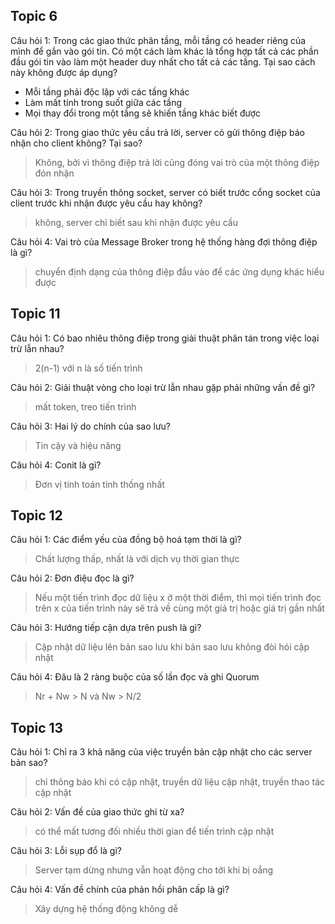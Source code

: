 ## Topic 6
Câu hỏi 1: Trong các giao thức phân tầng, mỗi tầng có header riêng của mình để gắn vào gói tin. Có một cách làm khác là tổng hợp tất cả các phần đầu gói tin vào làm một header duy nhất cho tất cả các tầng. Tại sao cách này không được áp dụng?
- Mỗi tầng phải độc lập với các tầng khác
- Làm mất tính trong suốt giữa các tầng 
- Mọi thay đổi trong một tầng sẽ khiến tầng khác biết được

Câu hỏi 2: Trong giao thức yêu cầu trả lời, server có gửi thông điệp báo nhận cho client không? Tại sao?
> Không, bởi vì thông điệp trả lời cũng đóng vai trò của một thông điệp đón nhận

Câu hỏi 3: Trong truyền thông socket, server có biết trước cổng socket của client trước khi nhận được yêu cầu hay không?
> không, server chỉ biết sau khi nhận được yêu cầu

Câu hỏi 4: Vai trò của Message Broker trong hệ thống hàng đợi thông điệp là gì?
> chuyển định dạng của thông điệp đầu vào để các ứng dụng khác hiểu được

## Topic 11

Câu hỏi 1: Có bao nhiêu thông điệp trong giải thuật phân tán trong việc loại trừ lẫn nhau?
> 2(n-1) với n là số tiến trình

Câu hỏi 2: Giải thuật vòng cho loại trừ lẫn nhau gặp phải những vấn đề gì?
> mất token, treo tiến trình

Câu hỏi 3: Hai lý do chính của sao lưu?
> Tin cậy và hiệu năng

Câu hỏi 4: Conit là gì?
> Đơn vị tính toán tính thống nhất

## Topic 12

Câu hỏi 1: Các điểm yếu của đồng bộ hoá tạm thời là gì?
> Chất lượng thấp, nhất là với dịch vụ thời gian thực

Câu hỏi 2: Đơn điệu đọc là gì?
> Nếu một tiến trình đọc dữ liệu x ở một thời điểm, thì mọi tiến trình đọc trên x của tiến trình này sẽ trả về cùng một giá trị hoặc giá trị gần nhất

Câu hỏi 3: Hướng tiếp cận dựa trên push là gì?
> Cập nhật dữ liệu lên bản sao lưu khi bản sao lưu không đòi hỏi cập nhật

Câu hỏi 4: Đâu là 2 ràng buộc của số lần đọc và ghi Quorum
> Nr + Nw > N và Nw > N/2

## Topic 13

Câu hỏi 1: Chỉ ra 3 khả năng của việc truyền bản cập nhật cho các server bản sao?
> chỉ thông báo khi có cập nhật, truyền dữ liệu cập nhật, truyền thao tác cập nhật

Câu hỏi 2: Vấn đề của giao thức ghi từ xa?
> có thể mất tương đối nhiều thời gian để tiến trình cập nhật

Câu hỏi 3: Lỗi sụp đổ là gì?
> Server tạm dừng nhưng vẫn hoạt động cho tới khi bị oẳng

Câu hỏi 4: Vấn đề chính của phản hồi phân cấp là gì?
> Xây dựng hệ thống động không dễ
